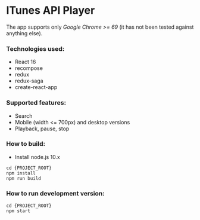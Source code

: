 # ITunes API Player
The app supports only *Google Chrome >= 69* (it has not been tested against anything else).  

### Technologies used:  
  - React 16
  - recompose
  - redux
  - redux-saga
  - create-react-app

### Supported features:
  - Search
  - Mobile (width <= 700px) and desktop versions
  - Playback, pause, stop

### How to build:

  - Install node.js 10.x

```
cd {PROJECT_ROOT}
npm install
npm run build
```

### How to run development version:
```
cd {PROJECT_ROOT}
npm start
```